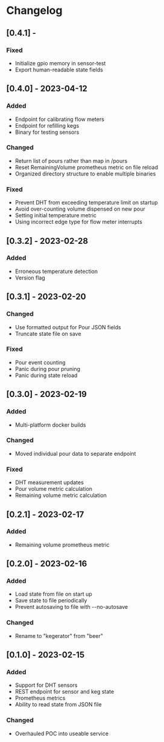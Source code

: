# Changelog
## [0.4.1] -
### Fixed
- Initialize gpio memory in sensor-test
- Export human-readable state fields

## [0.4.0] - 2023-04-12
### Added
- Endpoint for calibrating flow meters
- Endpoint for refilling kegs
- Binary for testing sensors

### Changed
- Return list of pours rather than map in /pours
- Reset RemainingVolume prometheus metric on file reload
- Organized directory structure to enable multiple binaries

### Fixed
- Prevent DHT from exceeding temperature limit on startup
- Avoid over-counting volume dispensed on new pour
- Setting initial temperature metric
- Using incorrect edge type for flow meter interrupts

## [0.3.2] - 2023-02-28
### Added
- Erroneous temperature detection
- Version flag

## [0.3.1] - 2023-02-20
### Changed
- Use formatted output for Pour JSON fields
- Truncate state file on save

### Fixed
- Pour event counting
- Panic during pour pruning
- Panic during state reload

## [0.3.0] - 2023-02-19
### Added
- Multi-platform docker builds

### Changed
- Moved individual pour data to separate endpoint

### Fixed
- DHT measurement updates
- Pour volume metric calculation
- Remaining volume metric calculation

## [0.2.1] - 2023-02-17
### Added
- Remaining volume prometheus metric

## [0.2.0] - 2023-02-16
### Added
- Load state from file on start up
- Save state to file periodically
- Prevent autosaving to file with --no-autosave

### Changed
- Rename to "kegerator" from "beer"

## [0.1.0] - 2023-02-15
### Added
- Support for DHT sensors
- REST endpoint for sensor and keg state
- Prometheus metrics
- Ability to read state from JSON file

### Changed
- Overhauled POC into useable service

